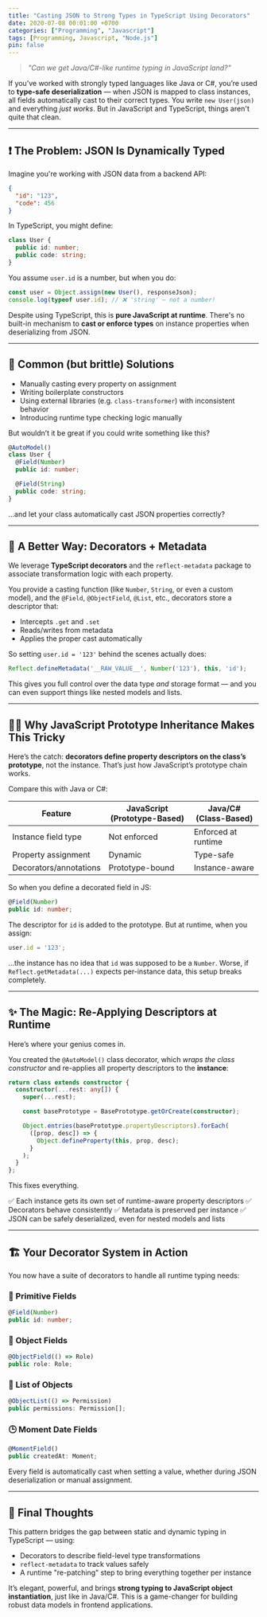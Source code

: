 ```yaml
---
title: "Casting JSON to Strong Types in TypeScript Using Decorators"
date: 2020-07-08 00:01:00 +0700
categories: ["Programming", "Javascript"]
tags: [Programming, Javascript, "Node.js"]
pin: false
---
```


> *"Can we get Java/C#-like runtime typing in JavaScript land?"*

If you’ve worked with strongly typed languages like Java or C#, you’re used to **type-safe deserialization** — when JSON is mapped to class instances, all fields automatically cast to their correct types. You write `new User(json)` and everything *just works*. But in JavaScript and TypeScript, things aren't quite that clean.

---

## ❗ The Problem: JSON Is Dynamically Typed

Imagine you're working with JSON data from a backend API:

```json
{
  "id": "123",
  "code": 456
}
```

In TypeScript, you might define:

```ts
class User {
  public id: number;
  public code: string;
}
```

You assume `user.id` is a number, but when you do:

```ts
const user = Object.assign(new User(), responseJson);
console.log(typeof user.id); // ❌ 'string' — not a number!
```

Despite using TypeScript, this is **pure JavaScript at runtime**. There's no built-in mechanism to **cast or enforce types** on instance properties when deserializing from JSON.

---

## 🧪 Common (but brittle) Solutions

* Manually casting every property on assignment
* Writing boilerplate constructors
* Using external libraries (e.g. `class-transformer`) with inconsistent behavior
* Introducing runtime type checking logic manually

But wouldn’t it be great if you could write something like this?

```ts
@AutoModel()
class User {
  @Field(Number)
  public id: number;

  @Field(String)
  public code: string;
}
```

…and let your class automatically cast JSON properties correctly?

---

## 🧠 A Better Way: Decorators + Metadata

We leverage **TypeScript decorators** and the `reflect-metadata` package to associate transformation logic with each property.

You provide a casting function (like `Number`, `String`, or even a custom model), and the `@Field`, `@ObjectField`, `@List`, etc., decorators store a descriptor that:

* Intercepts `.get` and `.set`
* Reads/writes from metadata
* Applies the proper cast automatically

So setting `user.id = '123'` behind the scenes actually does:

```ts
Reflect.defineMetadata('__RAW_VALUE__', Number('123'), this, 'id');
```

This gives you full control over the data type *and* storage format — and you can even support things like nested models and lists.

---

## 👨‍🏫 Why JavaScript Prototype Inheritance Makes This Tricky

Here’s the catch: **decorators define property descriptors on the class’s prototype**, not the instance. That’s just how JavaScript’s prototype chain works.

Compare this with Java or C#:

| Feature                | JavaScript (Prototype-Based) | Java/C# (Class-Based) |
|------------------------|------------------------------|-----------------------|
| Instance field type    | Not enforced                 | Enforced at runtime   |
| Property assignment    | Dynamic                      | Type-safe             |
| Decorators/annotations | Prototype-bound              | Instance-aware        |

So when you define a decorated field in JS:

```ts
@Field(Number)
public id: number;
```

The descriptor for `id` is added to the prototype. But at runtime, when you assign:

```ts
user.id = '123';
```

…the instance has no idea that `id` was supposed to be a `Number`. Worse, if `Reflect.getMetadata(...)` expects per-instance data, this setup breaks completely.

---

## ✨ The Magic: Re-Applying Descriptors at Runtime

Here’s where your genius comes in.

You created the `@AutoModel()` class decorator, which *wraps the class constructor* and re-applies all property descriptors to the **instance**:

```ts
return class extends constructor {
  constructor(...rest: any[]) {
    super(...rest);

    const basePrototype = BasePrototype.getOrCreate(constructor);

    Object.entries(basePrototype.propertyDescriptors).forEach(
      ([prop, desc]) => {
        Object.defineProperty(this, prop, desc);
      }
    );
  }
};
```

This fixes everything.

✅ Each instance gets its own set of runtime-aware property descriptors
✅ Decorators behave consistently
✅ Metadata is preserved per instance
✅ JSON can be safely deserialized, even for nested models and lists

---

## 🏗️ Your Decorator System in Action

You now have a suite of decorators to handle all runtime typing needs:

### 🧩 Primitive Fields

```ts
@Field(Number)
public id: number;
```

### 🧱 Object Fields

```ts
@ObjectField(() => Role)
public role: Role;
```

### 🧾 List of Objects

```ts
@ObjectList(() => Permission)
public permissions: Permission[];
```

### 🕒 Moment Date Fields

```ts
@MomentField()
public createdAt: Moment;
```

Every field is automatically cast when setting a value, whether during JSON deserialization or manual assignment.

---

## 🧵 Final Thoughts

This pattern bridges the gap between static and dynamic typing in TypeScript — using:

* Decorators to describe field-level type transformations
* `reflect-metadata` to track values safely
* A runtime "re-patching" step to bring everything together per instance

It’s elegant, powerful, and brings **strong typing to JavaScript object instantiation**, just like in Java/C#. This is a game-changer for building robust data models in frontend applications.
